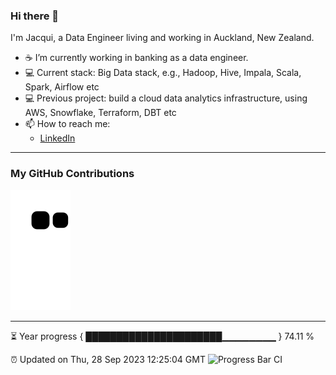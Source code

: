 ### Hi there 👋
I'm Jacqui, a Data Engineer living and working in Auckland, New Zealand.
- ☕ I’m currently working in banking as a data engineer.
- 💻 Current stack: Big Data stack, e.g., Hadoop, Hive, Impala, Scala, Spark, Airflow etc
- 💻 Previous project: build a cloud data analytics infrastructure, using AWS, Snowflake, Terraform, DBT etc
- 📫 How to reach me: 
     - [LinkedIn](https://www.linkedin.com/in/jacqui-wu/) 
 
---
### My GitHub Contributions    

![](https://raw.githubusercontent.com/phh95/phh95/main/assets/github-contribution-grid-snake.svg)

---
⏳ Year progress { ██████████████████████▁▁▁▁▁▁▁▁ } 74.11 %

⏰ Updated on Thu, 28 Sep 2023 12:25:04 GMT
![Progress Bar CI](https://github.com/jacquiwuc/jacquiwuc/workflows/Progress%20Bar%20CI/badge.svg)


